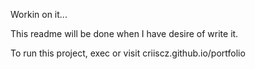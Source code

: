 Workin on it...

This readme will be done when I have desire of write it.

To run this project, exec <npm start> or visit criiscz.github.io/portfolio
